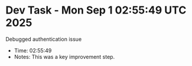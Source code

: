 # Dev Task - Mon Sep  1 02:55:49 UTC 2025
Debugged authentication issue
- Time: 02:55:49
- Notes: This was a key improvement step.
